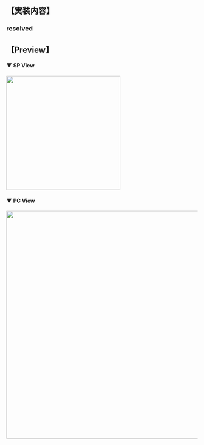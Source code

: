 ## 【実装内容】

### resolved

## 【Preview】

#### ▼ SP View

<img src="" width="300" />
<br>

#### ▼ PC View

<img src="" width="600" />
